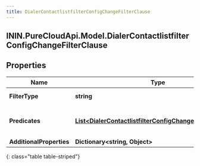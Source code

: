 ```yaml
---
title: DialerContactlistfilterConfigChangeFilterClause
---
```

## ININ.PureCloudApi.Model.DialerContactlistfilterConfigChangeFilterClause

## Properties

|Name | Type | Description | Notes|
|------------ | ------------- | ------------- | -------------|
| **FilterType** | **string** | Contact list filter type | [optional] |
| **Predicates** | [**List&lt;DialerContactlistfilterConfigChangeFilterPredicate&gt;**](DialerContactlistfilterConfigChangeFilterPredicate.html) | The list of predicates in that clause | [optional] |
| **AdditionalProperties** | **Dictionary&lt;string, Object&gt;** |  | [optional] |
{: class="table table-striped"}


